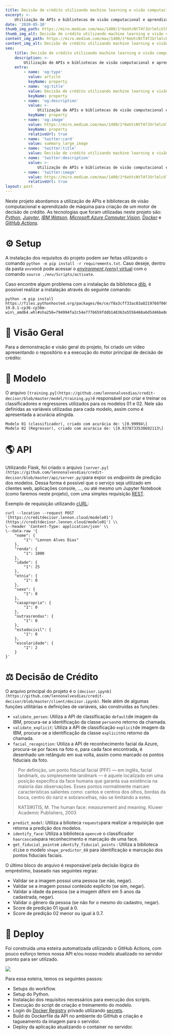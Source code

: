 ```yaml
---
title: Decisão de crédito utilizando machine learning e visão computacional
excerpt: >-
    Utilização de APIs e bibliotecas de visão computacional e aprendizado de máquina para criação de um motor de decisão de crédito.
date: '2020-05-10'
thumb_img_path: https://miro.medium.com/max/1400/1*6eUtcNtT4fJUrlmlcUlN0w.png
thumb_img_alt: Decisão de crédito utilizando machine learning e visão computacional
content_img_path: https://miro.medium.com/max/1400/1*6eUtcNtT4fJUrlmlcUlN0w.png
content_img_alt: Decisão de crédito utilizando machine learning e visão computacional
seo:
    title: Decisão de crédito utilizando machine learning e visão computacional
    description: >-
        Utilização de APIs e bibliotecas de visão computacional e aprendizado de máquina para criação de um motor de decisão de crédito.
    extra:
        - name: 'og:type'
          value: article
          keyName: property
        - name: 'og:title'
          value: Decisão de crédito utilizando machine learning e visão computacional
          keyName: property
        - name: 'og:description'
          value: >-
              Utilização de APIs e bibliotecas de visão computacional e aprendizado de máquina para criação de um motor de decisão de crédito.
          keyName: property
        - name: 'og:image'
          value: https://miro.medium.com/max/1400/1*6eUtcNtT4fJUrlmlcUlN0w.png
          keyName: property
          relativeUrl: true
        - name: 'twitter:card'
          value: summary_large_image
        - name: 'twitter:title'
          value: Decisão de crédito utilizando machine learning e visão computacional
        - name: 'twitter:description'
          value: >-
              Utilização de APIs e bibliotecas de visão computacional e aprendizado de máquina para criação de um motor de decisão de crédito.
        - name: 'twitter:image'
          value: https://miro.medium.com/max/1400/1*6eUtcNtT4fJUrlmlcUlN0w.png
          relativeUrl: true
layout: post
---
```


Neste projeto abordamos a utilização de APIs e bibliotecas de visão computacional e aprendizado de máquina para criação de um motor de decisão de crédito. As tecnologias que foram utilizadas neste projeto são: [_Python_](https://www.python.org/), [_Jupyter_](https://jupyter.org/), [_IBM Watson_](https://www.ibm.com/watson), [_Microsoft Azure Computer Vision_](https://azure.microsoft.com/en-us/services/cognitive-services/computer-vision/), [_Docker_](https://www.docker.com/) e [_GitHub Actions_](https://github.com/features/actions).

# ⚙ Setup

A instalação dos requisitos do projeto podem ser feitas utilizando o comando `python -m pip install -r requirements.txt`. Caso deseje, dentro da pasta `env`você pode acessar o [_environment (venv)_ virtual](https://docs.python.org/3/library/venv.html) com o comando `source ./env/Scripts/activate`.

Caso encontre algum problema com a instalação da biblioteca [dlib](http://dlib.net/), é possível realizar a instalação através do seguinte comando:

```
python -m pip install https://files.pythonhosted.org/packages/0e/ce/f8a3cff33ac03a8219768f0694c5d703c8e037e6aba2e865f9bae22ed63c/dlib-19.8.1-cp36-cp36m-win\_amd64.whl#sha256=794994fa2c54e7776659fddb148363a5556468a6d5d46be8dad311722d54bfcf
```

# 🧐 Visão Geral

Para a demonstração e visão geral do projeto, foi criado um vídeo apresentando o repositório e a execução do motor principal de decisão de crédito:

# 🧠 Modelo

O arquivo `[training.py](https://github.com/lennonalvesdias/credit-decisor/blob/master/model/training.py)`é responsável por criar e treinar os classificadores e regressores utilizados para os modelos 01 e 02. Nele são definidas as variáveis utilizadas para cada modelo, assim como é apresentada a acurácia atingida.

```
Modelo 01 (classificador), criado com acurácia de: \[0.99994\]
Modelo 02 (Regressor), criado com acurácia de: \[0.9378733530692113\]
```

# 🌎 API

Utilizando Flask, foi criado o arquivo `[server.py](https://github.com/lennonalvesdias/credit-decisor/blob/master/api/server.py)`para expor os _endpoints_ de predição dos modelos. Dessa forma é possível que o serviço seja utilizado em clientes web, aplicações console, …, ou até mesmo um Jupyter Notebook (como faremos neste projeto), com uma simples requisição [REST](https://pt.wikipedia.org/wiki/REST).

Exemplo de requisição utilizando [cURL](https://curl.haxx.se/):

```
curl --location --request POST '[https://creditdecisor.lennon.cloud/modelo01'](https://creditdecisor.lennon.cloud/modelo01') \\
\--header 'Content-Type: application/json' \\
\--data-raw '{
    "nome": {
        "1": "Lennon Alves Dias"
    },
    "renda": {
        "1": 1000
    },
    "idade": {
        "1": 25
    },
    "etnia": {
        "1": 0
    },
    "sexo": {
        "1": 0
    },
    "casapropria": {
        "1": 0
    },
    "outrasrendas": {
        "1": 0
    },
    "estadocivil": {
        "1": 0
    },
    "escolaridade": {
        "1": 2
    }
}'
```

# ⚖ Decisão de Crédito

O arquivo principal do projeto é o `[decisor.ipynb](https://github.com/lennonalvesdias/credit-decisor/blob/master/client/decisor.ipynb)`. Nele além de algumas funções utilitárias e definições de variáveis, são construídas as funções:

-   `validate_person`: Utiliza a API de classificação `default`de imagem da IBM, procura-se a identificação da classe `person`no retorno da chamada.
-   `validate_explicit`: Utiliza a API de classificação `explicit`de imagem da IBM, procura-se a identificação da classe `explicit`no retorno da chamada.
-   `facial_recognition`: Utiliza a API de reconhecimento facial da Azure, procura-se por faces na foto e, para cada face encontrada, é desenhado um retângulo em sua volta, assim como marcado os pontos fiduciais da foto.

> Por definição, um ponto fiducial facial (PFF) — em inglês, facial landmark, ou simplesmente landmark — é aquele localizado em uma posição específica da face humana que garanta sua existência na maioria das observações. Esses pontos normalmente marcam características salientes como: cantos e centros dos olhos, bordas da boca, centro do nariz e sobrancelhas, não se limitando a estes.
>
> KATSIKITIS, M. The human face: measurement and meaning. Kluwer Academic Publishers, 2003

-   `predict_model`: Utiliza a bilioteca `requests`para realizar a requisição que retorna a predição dos modelos.
-   `identify_face`: Utiliza a biblioteca `opencv`e o classificador `haarcascade`para reconhecimento e marcação de uma face.
-   `get_fiducial_points`e `identify_fiducial_points` : Utiliza a biblioteca `dlib`e o modelo `shape_predictor_68` para identificação e marcação dos pontos fiduciais faciais.

O último bloco do arquivo é responsável pela decisão lógica do empréstimo, baseado nas seguintes regras:

-   Validar se a imagem possui uma pessoa (se não, negar).
-   Validar se a imagem possui conteúdo explícito (se sim, negar).
-   Validar a idade da pessoa (se a imagem diferir em 5 anos da cadastrada, negar).
-   Validar o gênero da pessoa (se não for o mesmo do cadastro, negar).
-   Score de predição 01 igual à 0.
-   Score de predição 02 menor ou igual à 0.7.

# 🚀 Deploy

Foi construída uma esteira automatizada utilizando o GitHub Actions, com pouco esforço temos nossa API e/ou nosso modelo atualizado no servidor pronto para ser utilizado.

![](https://miro.medium.com/max/2000/1*sHn1A7InUwLvPTDB__kdOg.png)

Para essa esteira, temos os seguintes passos:

-   Setups do workflow.
-   Setup do Python.
-   Instalação dos requisitos necessários para execução dos scripts.
-   Execução do script de criação e treinamento do modelo.
-   Login do [Docker Registry](https://docs.docker.com/registry/) privado utilizando [secrets](https://help.github.com/en/actions/configuring-and-managing-workflows/creating-and-storing-encrypted-secrets).
-   Build do Dockerfile da API no ambiente do GitHub e criação e tagueamento da imagem para o servidor.
-   Deploy da aplicação atualizando o container no servidor.
